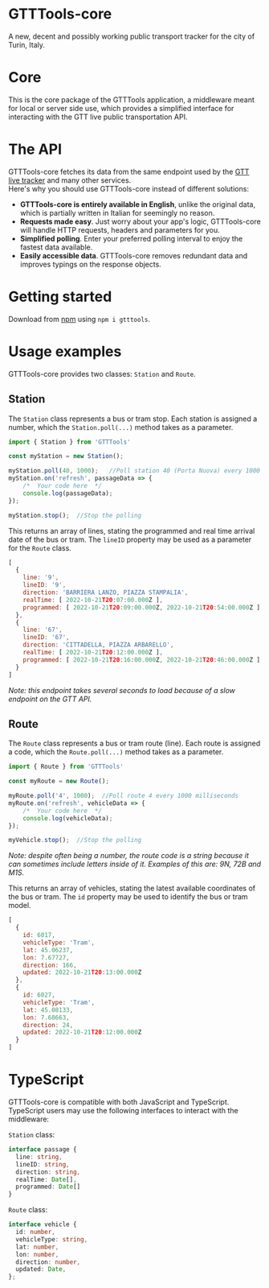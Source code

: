 # GTTTools-core
A new, decent and possibly working public transport tracker for the city of Turin, Italy.

# Core
This is the core package of the GTTTools application, a middleware meant for local or server side use, which provides a simplified interface for interacting with the GTT live public transportation API.

# The API
GTTTools-core fetches its data from the same endpoint used by the [GTT live tracker](https://www.gtt.to.it/cms/en/percorari/urbano) and many other services.  
Here's why you should use GTTTools-core instead of different solutions:
* **GTTTools-core is entirely available in English**, unlike the original data, which is partially written in Italian for seemingly no reason.
* **Requests made easy**. Just worry about your app's logic, GTTTools-core will handle HTTP requests, headers and parameters for you.
* **Simplified polling**. Enter your preferred polling interval to enjoy the fastest data available.
* **Easily accessible data**. GTTTools-core removes redundant data and improves typings on the response objects.

# Getting started
Download from [npm](https://www.npmjs.com/package/gtttools) using `npm i gtttools`.

# Usage examples
GTTTools-core provides two classes: `Station` and `Route`. 
## Station
The `Station` class represents a bus or tram stop. Each station is assigned a number, which the `Station.poll(...)` method takes as a parameter. 
```js
import { Station } from 'GTTTools'

const myStation = new Station();

myStation.poll(40, 1000);   //Poll station 40 (Porta Nuova) every 1000 milliseconds
myStation.on('refresh', passageData => {
    /*  Your code here  */
    console.log(passageData);
});

myStation.stop();  //Stop the polling 
```
This returns an array of lines, stating the programmed and real time arrival date of the bus or tram. The `lineID` property may be used as a parameter for the `Route` class.
```js
[  
  {
    line: '9',
    lineID: '9',
    direction: 'BARRIERA LANZO, PIAZZA STAMPALIA',
    realTime: [ 2022-10-21T20:07:00.000Z ],
    programmed: [ 2022-10-21T20:09:00.000Z, 2022-10-21T20:54:00.000Z ]
  },
  {
    line: '67',
    lineID: '67',
    direction: 'CITTADELLA, PIAZZA ARBARELLO',
    realTime: [ 2022-10-21T20:12:00.000Z ],
    programmed: [ 2022-10-21T20:16:00.000Z, 2022-10-21T20:46:00.000Z ]
  }
]
```
*Note: this endpoint takes several seconds to load because of a slow endpoint on the GTT API.*

## Route
The `Route` class represents a bus or tram route (line). Each route is assigned a code, which the `Route.poll(...)` method takes as a parameter. 
```js
import { Route } from 'GTTTools'

const myRoute = new Route();

myRoute.poll('4', 1000);  //Poll route 4 every 1000 milliseconds
myRoute.on('refresh', vehicleData => {    
    /*  Your code here  */
    console.log(vehicleData);
});

myVehicle.stop();  //Stop the polling
```
*Note: despite often being a number, the route code is a string because it can sometimes include letters inside of it. Examples of this are: 9N, 72B and M1S.*

This returns an array of vehicles, stating the latest available coordinates of the bus or tram. The `id` property may be used to identify the bus or tram model.
```js
[
  {
    id: 6017,
    vehicleType: 'Tram',
    lat: 45.06237,
    lon: 7.67727,
    direction: 166,
    updated: 2022-10-21T20:13:00.000Z
  },
  {
    id: 6027,
    vehicleType: 'Tram',
    lat: 45.08133,
    lon: 7.68663,
    direction: 24,
    updated: 2022-10-21T20:12:00.000Z
  }
]
```

# TypeScript
GTTTools-core is compatible with both JavaScript and TypeScript. TypeScript users may use the following interfaces to interact with the middleware:

`Station` class:
```ts
interface passage {
  line: string,
  lineID: string,
  direction: string,
  realTime: Date[],
  programmed: Date[]
}
```

`Route` class:
```ts
interface vehicle {
  id: number,
  vehicleType: string,
  lat: number,
  lon: number,
  direction: number,
  updated: Date,
};
```